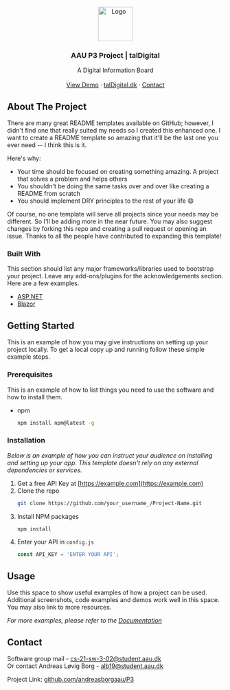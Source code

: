 <!-- PROJECT LOGO -->
<br />
<div align="center">
  <a href="http://taldigital.dk/">
    <img src="https://i.imgur.com/QtVY2Gm.png" alt="Logo" width="80" height="80">
  </a>

  <h3 align="center">AAU P3 Project | talDigital</h3>

  <p align="center">
    A Digital Information Board
    <br />
    <!--<a href="https://github.com/othneildrew/Best-README-Template"><strong>Explore the docs »</strong></a>
    <br />-->
    <br />
    <a href="https://aau.taldigital.dk/1">View Demo</a>
    ·
    <a href="https://taldigital.dk">talDigital.dk</a>
    ·
    <a href="#contact">Contact</a>
  </p>
</div>


<!-- ABOUT THE PROJECT -->
## About The Project

There are many great README templates available on GitHub; however, I didn't find one that really suited my needs so I created this enhanced one. I want to create a README template so amazing that it'll be the last one you ever need -- I think this is it.

Here's why:
* Your time should be focused on creating something amazing. A project that solves a problem and helps others
* You shouldn't be doing the same tasks over and over like creating a README from scratch
* You should implement DRY principles to the rest of your life :smile:

Of course, no one template will serve all projects since your needs may be different. So I'll be adding more in the near future. You may also suggest changes by forking this repo and creating a pull request or opening an issue. Thanks to all the people have contributed to expanding this template!


### Built With

This section should list any major frameworks/libraries used to bootstrap your project. Leave any add-ons/plugins for the acknowledgements section. Here are a few examples.

* [ASP.NET](https://dotnet.microsoft.com/en-us/apps/aspnet)
* [Blazor](https://dotnet.microsoft.com/en-us/apps/aspnet/web-apps/blazor)


<!-- GETTING STARTED -->
## Getting Started

This is an example of how you may give instructions on setting up your project locally.
To get a local copy up and running follow these simple example steps.

### Prerequisites

This is an example of how to list things you need to use the software and how to install them.
* npm
  ```sh
  npm install npm@latest -g
  ```

### Installation

_Below is an example of how you can instruct your audience on installing and setting up your app. This template doesn't rely on any external dependencies or services._

1. Get a free API Key at [https://example.com](https://example.com)
2. Clone the repo
   ```sh
   git clone https://github.com/your_username_/Project-Name.git
   ```
3. Install NPM packages
   ```sh
   npm install
   ```
4. Enter your API in `config.js`
   ```js
   const API_KEY = 'ENTER YOUR API';
   ```



<!-- USAGE EXAMPLES -->
## Usage

Use this space to show useful examples of how a project can be used. Additional screenshots, code examples and demos work well in this space. You may also link to more resources.

_For more examples, please refer to the [Documentation](https://example.com)_


<div id="contact">

<!-- CONTACT -->
## Contact

Software group mail - cs-21-sw-3-02@student.aau.dk
  <br />
Or contact Andreas Løvig Borg - alb19@student.aau.dk

Project Link: [github.com/andreasborgaau/P3](https://github.com/andreasborgaau/P3)
</div>
